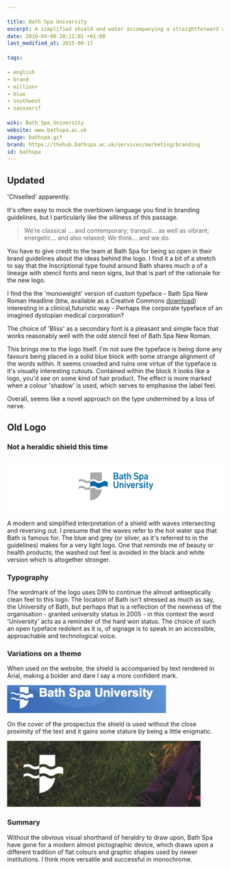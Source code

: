 ```yaml
---

title: Bath Spa University
excerpt: A simplified shield and water accompanying a straightforward approach to typography.
date: 2010-04-08 20:11:01 +01:00
last_modified_at: 2015-08-17

tags:

- english
- brand
- million+
- blue
- southwest
- sansserif

wiki: Bath_Spa_University
website: www.bathspa.ac.uk
image: bathspa.gif
brand: https://thehub.bathspa.ac.uk/services/marketing/branding
id: bathspa
---
```


## Updated

'Chiselled' apparently.

It's often easy to mock the overblown language you find in branding guidelines, but I particularly like the silliness of this passage.

> We’re classical ... and contemporary;
> tranquil... as well as vibrant;
> energetic... and also relaxed;
> We think... and we do.

You have to give credit to the team at Bath Spa for being so open in their brand guidelines about the ideas behind the logo. I find it a bit of a stretch to say that the Inscriptional type found around Bath shares much a of a lineage with stencil fonts and neon signs, but that is part of the rationale for the new logo.

I find the the 'monoweight' version of custom typeface - Bath Spa New Roman Headline (btw, available as a Creative Commons [download](https://thehub.bathspa.ac.uk/services/marketing/branding/typography#downloads)) interesting in a clinical,futuristic way - Perhaps the corporate typeface of an imagined dystopian medical corporation?

The choice of 'Bliss' as a secondary font is a pleasant and simple face that works reasonably well with the odd stencil feel of Bath Spa New Roman.

This brings me to the logo itself. I'm not sure the typeface is being done any favours being placed in a solid blue block with some strange alignment of the words within. It seems crowded and ruins one virtue of the typeface is it's visually interesting cutouts. Contained within the block it looks like a logo, you'd see on some kind of hair product. The effect is more marked when a colour 'shadow' is used, which serves to emphasise the label feel.

Overall, seems like a novel approach on the type undermined by a loss of nerve.  

## Old Logo

### Not a heraldic shield this time

![Old logo](/images/unilogos/bathspa-old.gif)

A modern and simplified interpretation of a shield with waves intersecting and reversing out. I presume that the waves refer to the hot water spa that Bath is famous for. The blue and grey (or silver, as it's referred to in the guidelines) makes for a very light logo. One that reminds me of beauty or health products; the washed out feel is avoided in the black and white version which is altogether stronger.

### Typography

The wordmark of the logo uses DIN to continue the almost antiseptically clean feel to this logo. The location of Bath isn't stressed as much as say, the University of Bath, but perhaps that is a reflection of the newness of the organisation - granted university status in 2005 - in this context the word 'University' acts as a reminder of the hard won status. The choice of such an open typeface redolent as it is, of signage is to speak in an accessible, approachable and technological voice.

### Variations on a theme

When used on the website, the shield is accompanied by text rendered in Arial, making a bolder and dare I say a more confident mark.

![Bath Spa Article Image - blue](/images/unilogos/15.jpg)

On the cover of the prospectus the shield is used without the close proximity of the text and it gains some stature by being a little enigmatic.

![Bath Spa Logo](/images/unilogos/16.jpg)
### Summary

Without the obvious visual shorthand of heraldry to draw upon, Bath Spa have gone for a modern almost pictographic device, which draws upon a different tradition of flat colours and graphic shapes used by newer institutions. I think more versatile and successful in monochrome.

